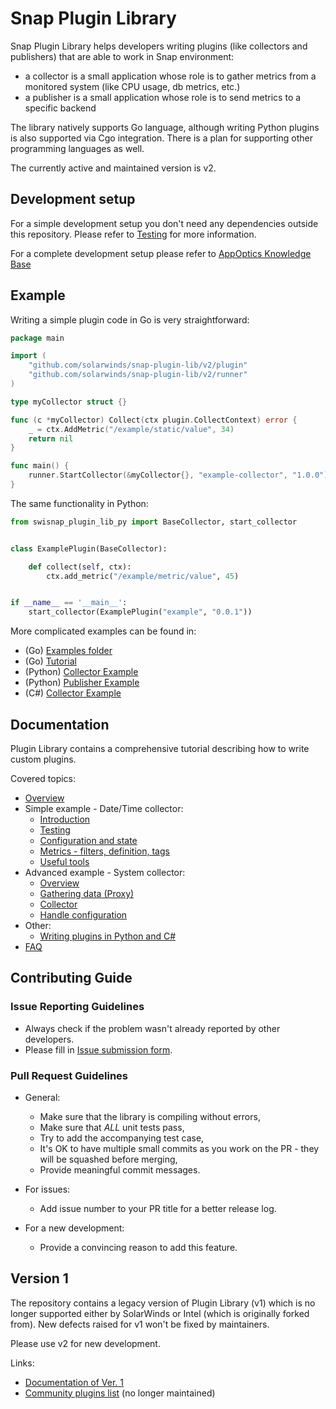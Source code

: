 # Snap Plugin Library


Snap Plugin Library helps developers writing plugins (like collectors and publishers) that are able to work in Snap environment:
* a collector is a small application whose role is to gather metrics from a monitored system (like CPU usage, db metrics, etc.)
* a publisher is a small application whose role is to send metrics to a specific backend 

The library natively supports Go language, although writing Python plugins is also supported via Cgo integration. There is a plan for supporting other programming languages as well.

The currently active and maintained version is v2.

## Development setup

For a simple development setup you don't need any dependencies outside this repository.
Please refer to  [Testing](/v2/tutorial/02-testing/README.md) for more information.

For a complete development setup please refer to [AppOptics Knowledge Base](https://documentation.solarwinds.com/en/Success_Center/appoptics/Content/kb/host_infrastructure/host_agent.htm)

## Example

Writing a simple plugin code in Go is very straightforward:

```go
package main

import (
    "github.com/solarwinds/snap-plugin-lib/v2/plugin"
    "github.com/solarwinds/snap-plugin-lib/v2/runner"
)

type myCollector struct {}

func (c *myCollector) Collect(ctx plugin.CollectContext) error {
    _ = ctx.AddMetric("/example/static/value", 34)
    return nil
}

func main() {
    runner.StartCollector(&myCollector{}, "example-collector", "1.0.0")
}
```

The same functionality in Python:

```python
from swisnap_plugin_lib_py import BaseCollector, start_collector


class ExamplePlugin(BaseCollector):

    def collect(self, ctx):
        ctx.add_metric("/example/metric/value", 45)


if __name__ == '__main__':
    start_collector(ExamplePlugin("example", "0.0.1"))
```

More complicated examples can be found in:
* (Go) [Examples folder](examples/v2)
* (Go) [Tutorial](v2/tutorial/09-config/collector)
* (Python) [Collector Example](v2/bindings/python/swisnap-collector-plugin-lib-example.py)
* (Python) [Publisher Example](v2/bindings/python/swisnap-publisher-plugin-lib-example.py)
* (C#) [Collector Example](v2/bindings/csharp/SnapPluginLibCs/CollectorExample)

## Documentation

Plugin Library contains a comprehensive tutorial describing how to write custom plugins.

Covered topics:
- [Overview](/v2/README.md)
- Simple example - Date/Time collector:
  * [Introduction](/v2/tutorial/01-simple/README.md)
  * [Testing](/v2/tutorial/02-testing/README.md)
  * [Configuration and state](/v2/tutorial/03-concepts/README.md)
  * [Metrics - filters, definition, tags](/v2/tutorial/04-metrics/README.md)
  * [Useful tools](/v2/tutorial/05-tools/README.md)
- Advanced example - System collector:
  * [Overview](/v2/tutorial/06-overview/README.md)
  * [Gathering data (Proxy)](/v2/tutorial/07-proxy/README.md)
  * [Collector](/v2/tutorial/08-collector/README.md)
  * [Handle configuration](/v2/tutorial/09-config/README.md)
- Other:
  * [Writing plugins in Python and C#](/v2/tutorial/other-languages/README.md)
- [FAQ](/v2/tutorial/faq/README.md)

## Contributing Guide

### Issue Reporting Guidelines

* Always check if the problem wasn't already reported by other developers. 
* Please fill in [Issue submission form](https://github.com/solarwinds/snap-plugin-lib/issues/new).

### Pull Request Guidelines

* General:
    * Make sure that the library is compiling without errors,
    * Make sure that *ALL* unit tests pass, 
    * Try to add the accompanying test case,
    * It's OK to have multiple small commits as you work on the PR - they will be squashed before merging,
    * Provide meaningful commit messages.

* For issues:
    * Add issue number to your PR title for a better release log.

* For a new development:
    * Provide a convincing reason to add this feature.

## Version 1

The repository contains a legacy version of Plugin Library (v1) which is no longer supported either by SolarWinds or Intel (which is originally forked from). New defects raised for v1 won't be fixed by maintainers.

Please use v2 for new development.

Links:
* [Documentation of Ver. 1](/v1/README.md)
* [Community plugins list](https://github.com/intelsdi-x/snap/blob/master/docs/PLUGIN_CATALOG.md) (no longer maintained)
